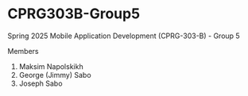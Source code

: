 # CPRG303B-Group5
Spring 2025 Mobile Application Development (CPRG-303-B) - Group 5


Members
1. Maksim Napolskikh
2. George (Jimmy) Sabo
3. Joseph Sabo
